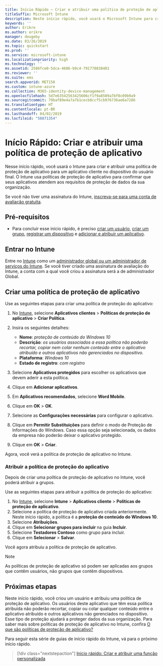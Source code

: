 ```yaml
---
title: Início Rápido – Criar e atribuir uma política de proteção de aplicativo
titleSuffix: Microsoft Intune
description: Neste início rápido, você usará o Microsoft Intune para criar e atribuir uma política de proteção de aplicativo.
keywords: ''
author: Erikre
ms.author: erikre
manager: dougeby
ms.date: 03/26/2019
ms.topic: quickstart
ms.prod: ''
ms.service: microsoft-intune
ms.localizationpriority: high
ms.technology: ''
ms.assetid: 2586fce0-5dca-4686-b9c4-791778838401
ms.reviewer: ''
ms.suite: ems
search.appverid: MET150
ms.custom: intune-azure
ms.collection: M365-identity-device-management
ms.openlocfilehash: 5d7e63542563425606cf1f9a8509a7bf0c09b9a9
ms.sourcegitcommit: 79baf89e4a7a7b1cecb8ccf5cb976736ae6a7286
ms.translationtype: HT
ms.contentlocale: pt-BR
ms.lasthandoff: 04/02/2019
ms.locfileid: "58871354"
---
```

# <a name="quickstart-create-and-assign-an-app-protection-policy"></a>Início Rápido: Criar e atribuir uma política de proteção de aplicativo

Nesse início rápido, você usará o Intune para criar e atribuir uma política de proteção de aplicativo para um aplicativo cliente no dispositivo do usuário final. O Intune usa políticas de proteção de aplicativo para confirmar que seus aplicativos atendem aos requisitos de proteção de dados da sua organização.

Se você não tiver uma assinatura do Intune, [inscreva-se para uma conta de avaliação gratuita](free-trial-sign-up.md).

## <a name="prerequisites"></a>Pré-requisitos

- Para concluir esse início rápido, é preciso [criar um usuário](quickstart-create-user.md), [criar um grupo](quickstart-create-group.md), [registrar um dispositivo](quickstart-setup-auto-enrollment.md) e [adicionar e atribuir um aplicativo](quickstart-add-assign-app.md).

## <a name="sign-in-to-intune"></a>Entrar no Intune

Entre no [Intune](https://aka.ms/intuneportal) como um [administrador global ou um administrador de serviços do Intune](users-add.md#types-of-administrators). Se você tiver criado uma assinatura de avaliação do Intune, a conta com a qual você criou a assinatura será a de administrador Global.

## <a name="create-an-app-protection-policy"></a>Criar uma política de proteção de aplicativo

Use as seguintes etapas para criar uma política de proteção do aplicativo:

1. No [Intune](https://aka.ms/intuneportal), selecione **Aplicativos clientes** > **Políticas de proteção de aplicativo** > **Criar Política**. 
2. Insira os seguintes detalhes: 

    - **Nome**: *proteção de conteúdo do Windows 10*
    - **Descrição**: *os usuários associados a essa política não poderão recortar, copiar nem colar nenhum conteúdo entre o aplicativo atribuído e outros aplicativos não gerenciados no dispositivo.*
    - **Plataforma**: *Windows 10*
    - **Estado de registro**: *com registro*

3. Selecione **Aplicativos protegidos** para escolher os aplicativos que devem aderir a esta política.
4. Clique em **Adicionar aplicativos**.
5. Em **Aplicativos recomendados**, selecione **Word Mobile**.
5. Clique em **OK** > **OK**. 
6. Selecione as **Configurações necessárias** para configurar o aplicativo.
7. Clique em **Permitir Substituições** para definir o modo de Proteção de Informações do Windows. Caso essa opção seja selecionada, os dados da empresa não poderão deixar o aplicativo protegido.
8. Clique em **OK** > **Criar**.

Agora, você verá a política de proteção de aplicativo no Intune.

### <a name="assign-the-app-protection-policy"></a>Atribuir a política de proteção do aplicativo

Depois de criar uma política de proteção de aplicativo no Intune, você poderá atribuir a grupos. 

Use as seguintes etapas para atribuir a política de proteção do aplicativo:

1.  No [Intune](https://aka.ms/intuneportal), selecione **Intune** > **Aplicativos cliente** > **Políticas de proteção de aplicativo**. 
2.  Selecione a política de proteção de aplicativo criada anteriormente. Neste início rápido, a política é a **proteção de conteúdo do Windows 10**.
3.  Selecione **Atribuições**.
4.  Clique em **Selecionar grupos para incluir** na guia **Incluir**.
5.  Selecione **Testadores Contoso** como grupo para incluir.
6.  Clique em **Selecionar** > **Salvar**. 

Você agora atribuiu a política de proteção de aplicativo.

> [!NOTE]
> As políticas de proteção de aplicativo só podem ser aplicadas aos grupos que contêm usuários, não grupos que contêm dispositivos.

## <a name="next-steps"></a>Próximas etapas

Neste início rápido, você criou um usuário e atribuiu uma política de proteção de aplicativo. Os usuários deste aplicativo que têm essa política atribuída não poderão recortar, copiar ou colar qualquer conteúdo entre o aplicativo atribuído e outros aplicativos não gerenciados no dispositivo. Esse tipo de proteção ajudará a proteger dados da sua organização. Para saber mais sobre políticas de proteção de aplicativo no Intune, confira [O que são políticas de proteção de aplicativo?](app-protection-policy.md)

Para seguir esta série de guias de início rápido do Intune, vá para o próximo início rápido.

> [!div class="nextstepaction"]
> [Início rápido: Criar e atribuir uma função personalizada](quickstart-create-custom-role.md)
